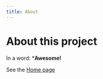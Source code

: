 ```yaml
---
title: About
---
```


# About this project

In a word: ***Awesome!**

See the [Home page](/go-go-ghpages/README.md)
